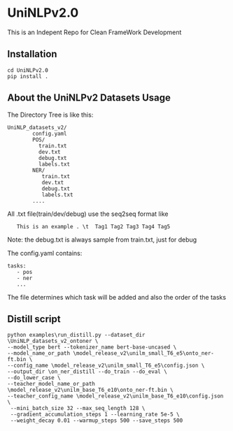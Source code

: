 # UniNLPv2.0

This is an Indepent Repo for Clean FrameWork Development

## Installation

```
cd UniNLPv2.0
pip install .
```

## About the UniNLPv2 Datasets Usage

The Directory Tree is like this:
```
UniNLP_datasets_v2/
        config.yaml
        POS/
          train.txt
          dev.txt
          debug.txt
          labels.txt
        NER/
           train.txt
           dev.txt
           debug.txt
           labels.txt
        ....
```

All .txt file(train/dev/debug) use the seq2seq format like
```
   This is an example . \t  Tag1 Tag2 Tag3 Tag4 Tag5
```
Note: the debug.txt is always sample from train.txt, just for debug


The config.yaml contains:

```
tasks:
   - pos
   - ner
   ...
```

The file determines which task will be added and also the order of the tasks


## Distill script

```buildoutcfg
python examples\run_distill.py --dataset_dir \UniNLP_datasets_v2_ontoner \
--model_type bert --tokenizer_name bert-base-uncased \
--model_name_or_path \model_release_v2\unilm_small_T6_e5\onto_ner-ft.bin \
--config_name \model_release_v2\unilm_small_T6_e5\config.json \
--output_dir \on_ner_distill --do_train --do_eval \
--do_lower_case \
--teacher_model_name_or_path \model_release_v2\unilm_base_T6_e10\onto_ner-ft.bin \
--teacher_config_name \model_release_v2\unilm_base_T6_e10\config.json \
 --mini_batch_size 32 --max_seq_length 128 \
 --gradient_accumulation_steps 1 --learning_rate 5e-5 \
 --weight_decay 0.01 --warmup_steps 500 --save_steps 500
```